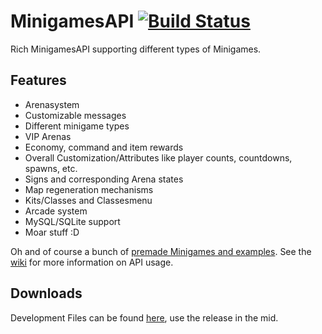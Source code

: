 MinigamesAPI [![Build Status](https://drone.io/github.com/instance01/MinigamesAPI/status.png)](https://drone.io/github.com/instance01/MinigamesAPI/latest)
============

Rich MinigamesAPI supporting different types of Minigames.


Features
--------


- Arenasystem
- Customizable messages
- Different minigame types
- VIP Arenas
- Economy, command and item rewards
- Overall Customization/Attributes like player counts, countdowns, spawns, etc.
- Signs and corresponding Arena states
- Map regeneration mechanisms
- Kits/Classes and Classesmenu
- Arcade system
- MySQL/SQLite support
- Moar stuff :D


Oh and of course a bunch of [premade Minigames and examples](https://github.com/MC-Minigames/).
See the [wiki](https://github.com/instance01/MinigamesAPI/wiki) for more information on API usage.


Downloads
---------


Development Files can be found [here](https://drone.io/github.com/instance01/MinigamesAPI/files), use the release in the mid.
